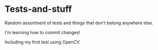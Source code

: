 # Tests-and-stuff
Random assortment of tests and things that don't belong anywhere else.

I'm learning how to commit changes!


Including my first test using OpenCV.